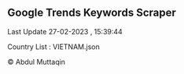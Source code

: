 

## Google Trends Keywords Scraper 
 
Last Update 27-02-2023 , 15:39:44

Country List :
VIETNAM.json



© Abdul Muttaqin 
